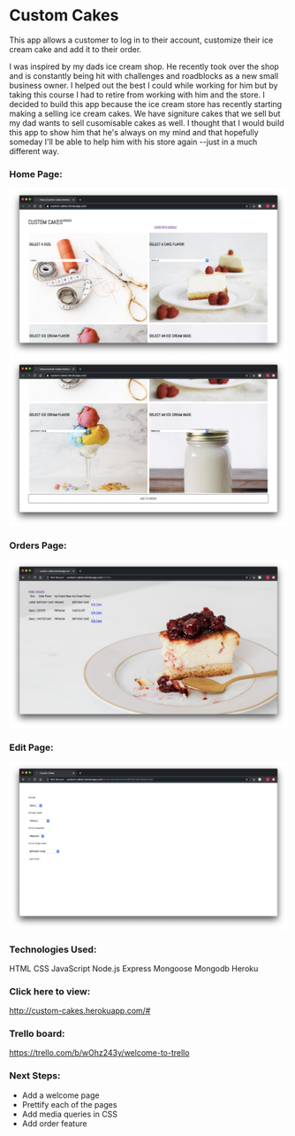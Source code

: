 # Custom Cakes


This app allows a customer to log in to their account, customize their ice cream cake and add it to their order.

I was inspired by my dads ice cream shop. He recently took over the shop and is constantly being hit with challenges and roadblocks as a new small business owner. I helped out the best I could while working for him but by taking this course I had to retire from working with him and the store. I decided to build this app because the ice cream store has recently starting making a selling ice cream cakes. We have signiture cakes that we sell but my dad wants to sell cusomisable cakes as well. I thought that I would build this app to show him that he's always on my mind and that hopefully someday I'll be able to help him with his store again --just in a much different way.




### Home Page: 
![Home Page](screenshots/homepage.png?)
![Home Page](screenshots/homepage2.png?)

### Orders Page:
![Orders Page](screenshots/orderspage.png?)


### Edit Page:
![Edit Page](screenshots/editpage.png?)



### Technologies Used:
HTML
CSS
JavaScript
Node.js
Express
Mongoose
Mongodb
Heroku


### Click here to view: 
http://custom-cakes.herokuapp.com/#
### Trello board: 
https://trello.com/b/wOhz243y/welcome-to-trello



### Next Steps:
- Add a welcome page
- Prettify each of the pages
- Add media queries in CSS
- Add order feature 


